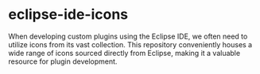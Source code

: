 # eclipse-ide-icons
When developing custom plugins using the Eclipse IDE, we often need to utilize icons from its vast collection. This repository conveniently houses a wide range of icons sourced directly from Eclipse, making it a valuable resource for plugin development.

